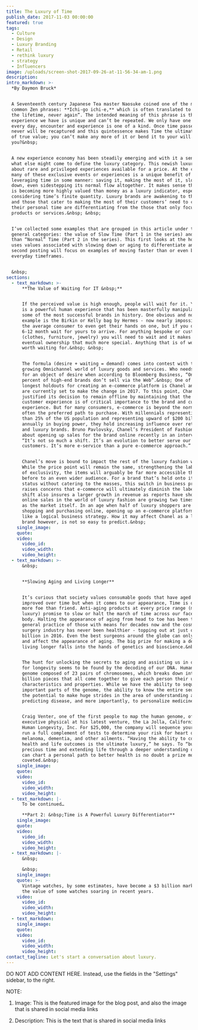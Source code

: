 ```yaml
---
title: The Luxury of Time
publish_date: 2017-11-03 00:00:00
featured: true
tags:
  - Culture
  - Design
  - Luxury Branding
  - Retail
  - rethink luxury
  - strategy
  - Influencers
image: /uploads/screen-shot-2017-09-26-at-11-56-34-am-1.png
description:
intro_markdown: >-
  *By Daymon Bruck*


  A Seventeenth century Japanese Tea master Naosuke coined one of the most
  common Zen phrases: **Ichi-go ichi-e,** which is often translated to “once in
  the lifetime, never again”. The intended meaning of this phrase is that every
  experience we have is unique and can’t be repeated. We only have one life and
  every day, encounter and experience is one of a kind. Once time passes it
  never will be recaptured and this quintessence makes Time the ultimate measure
  of true value; you can’t make any more of it or bend it to your will. Or can
  you?&nbsp;


  A new experience economy has been steadily emerging and with it a sense of
  what else might come to define the luxury category. This newish luxury is all
  about rare and privileged experiences available for a price. At the center of
  many of these exclusive events or experiences is a unique benefit of
  leveraging time in some manner: saving it, making the most of it, slowing it
  down, even sidestepping its normal flow altogether. It makes sense that Time
  is becoming more highly valued than money as a luxury indicator, especially
  considering time’s finite quantity. Luxury brands are awakening to this shift
  and those that cater to making the most of their customers’ need to control
  their personal time are differentiating from the those that only focus on
  products or services.&nbsp; &nbsp;


  I’ve collected some examples that are grouped in this article under two
  general categories: the value of Slow Time (Part 1 in the series) and Faster
  than “Normal” Time (Part 2 in the series). This first looks at the how Luxury
  uses values associated with slowing down or aging to differentiate and the
  second posting will focus on examples of moving faster than or even bypassing
  everyday timeframes.


  &nbsp;
sections:
  - text_markdown: >-
      **The Value of Waiting for IT &nbsp;**


      If the perceived value is high enough, people will wait for it. Yearning
      is a powerful human experience that has been masterfully manipulated by
      some of the most successful brands in history. One obvious and notable
      example is the Birkin or Kelly bag by Hermes - now nearly impossible for
      the average consumer to even get their hands on one, but if you do, it’s
      6-12 month wait for yours to arrive. For anything bespoke or custom made
      (clothes, furniture, jewelry) you will need to wait and it makes the
      eventual ownership that much more special. Anything that is of worth is
      worth waiting for.&nbsp; &nbsp;


      The formula (desire + waiting = demand) comes into contest with the
      growing Omnichannel world of luxury goods and services. Who needs to wait
      for an object of desire when according to Bloomberg Business, “Only 40
      percent of high-end brands don’t sell via the Web”.&nbsp; One of the
      longest holdouts for creating an e-commerce platform is Chanel and they
      are currently set to make the change in 2017. To this point, Chanel
      justified its decision to remain offline by maintaining that the in-store
      customer experience is of critical importance to the brand and customer
      experience. But for many consumers, e-commerce is beyond the norm and is
      often the preferred path to purchase. With millennials representing more
      than 25% of the US population and representing upward of $200 billion
      annually in buying power, they hold increasing influence over retailers
      and luxury brands. Bruno Pavlovsky, Chanel’s President of Fashion said
      about opening up sales for the brand online recently in an interview,
      “It’s not so much a shift. It’s an evolution to better serve our
      customers. It’s more e-service than a pure e-commerce approach.”


      Chanel’s move is bound to impact the rest of the luxury fashion world.
      While the price point will remain the same, strengthening the label’s air
      of exclusivity, the items will arguably be far more accessible than ever
      before to an even wider audience. For a brand that’s held onto its luxury
      status without catering to the masses, this switch in business practice
      raises concerns that e-commerce will ultimately diminish the label. The
      shift also insures a larger growth in revenue as reports have shown that
      online sales in the world of luxury fashion are growing two times as fast
      as the market itself. In an age when half of luxury shoppers are already
      shopping and purchasing online, opening up an e-commerce platform seems
      like a logical business strategy. How it may affect Chanel as a luxury
      brand however, is not so easy to predict.&nbsp;
    single_image:
    quote:
    video:
      video_id:
      video_width:
      video_height:
  - text_markdown: >-
      &nbsp;


      **Slowing Aging and Living Longer**


      It’s curious that society values consumable goods that have aged and
      improved over time but when it comes to our appearance, Time is definitely
      more foe than friend. Anti-aging products at every price range (mass to
      luxury) promise to slow or halt the march of time across our face and
      body. Halting the appearance of aging from head to toe has been the
      general practice of those with means for decades now and the cosmetic
      surgery industry has never been healthier - topping out at just over 8
      billion in 2016. Even the best surgeons around the globe can only alter
      and affect the appearance of aging. The big prize for making a dent in
      living longer falls into the hands of genetics and bioscience.&nbsp;


      The hunt for unlocking the secrets to aging and assisting us in our desire
      for longevity seems to be found by the decoding of our DNA. Human DNA is a
      genome composed of 23 pairs of chromosomes, which breaks down into six
      billion pieces that all come together to give each person their unique
      characteristics and properties. While we have the ability to sequence
      important parts of the genome, the ability to know the entire sequence has
      the potential to make huge strides in the area of understanding and
      predicting disease, and more importantly, to personalize medicine.


      Craig Venter, one of the first people to map the human genome, offers an
      executive physical at his latest venture, the La Jolla, California based
      Human Longevity, Inc. For $25,000, the company will sequence your DNA and
      run a full complement of tests to determine your risk for heart disease,
      melanoma, dementia, and other ailments. “Having the ability to control
      health and life outcomes is the ultimate luxury,” he says. To “buy” more
      precious time and extending life through a deeper understanding of how we
      can chart a personal path to better health is no doubt a prize most
      coveted.&nbsp;
    single_image:
    quote:
    video:
      video_id:
      video_width:
      video_height:
  - text_markdown: |-
      To be continued…

      **Part 2: &nbsp;Time is A Powerful Luxury Differentiator**
    single_image:
    quote:
    video:
      video_id:
      video_width:
      video_height:
  - text_markdown: |-
      &nbsp;

      &nbsp;
    single_image:
    quote: >-
      Vintage watches, by some estimates, have become a $3 billion market with
      the value of some watches soaring in recent years.
    video:
      video_id:
      video_width:
      video_height:
  - text_markdown:
    single_image:
    quote:
    video:
      video_id:
      video_width:
      video_height:
contact_tagline: Let's start a conversation about luxury.
---
```



DO NOT ADD CONTENT HERE. Instead, use the fields in the "Settings" sidebar, to the right.

NOTE:

1. Image: This is the featured image for the blog post, and also the image that is shared in social media links

2. Description: This is the text that is shared in social media links